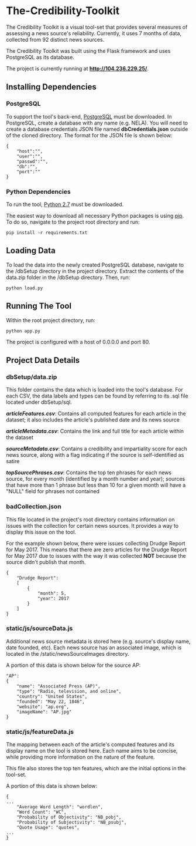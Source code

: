 # The-Credibility-Toolkit

The Credibility Toolkit is a visual tool-set that provides several measures of assessing a news source's reliability. Currently, it uses 7 months of data, collected from 92 distinct news sources. 

The Credibility Toolkit was built using the Flask framework and uses PostgreSQL as its database. 

The project is currently running at **http://104.236.229.25/**. 

## Installing Dependencies

### PostgreSQL

To support the tool's back-end, [PostgreSQL](https://www.postgresql.org/) must be downloaded. In PostgreSQL, create a database with any name (e.g. NELA). You will need to create a database credentials JSON file named **dbCredentials.json** outside of the cloned directory. The format for the JSON file is shown below:

    {
    	"host":"",
    	"user":"",
    	"passwd":"",
    	"db":"",
    	"port":""
    }

### Python Dependencies

To run the tool, [Python 2.7](https://www.python.org/downloads/) must be downloaded.  

The easiest way to download all necessary Python packages is using [pip](https://pypi.python.org/pypi/pip). To do so, navigate to the project root directory and run:

	pip install -r requirements.txt

## Loading Data

To load the data into the newly created PostgreSQL database, navigate to the /dbSetup directory in the project directory. Extract the contents of the data.zip folder in the /dbSetup directory. Then, run:

	python load.py

## Running The Tool

Within the root project directory, run:
	
	python app.py

The project is configured with a host of 0.0.0.0 and port 80.

## Project Data Details

### dbSetup/data.zip

This folder contains the data which is loaded into the tool's database. For each CSV, the data labels and types can be found by referring to its .sql file located under dbSetup/sql. 

**_articleFeatures.csv_**: Contains all computed features for each article in the dataset; it also includes the article's published date and its news source 

**_articleMetadata.csv_**: Contains the link and full title for each article within the dataset 

**_sourceMetadata.csv_**: Contains a credibility and impartiality score for each news source, along with a flag indicating if the source is self-identified as satire

**_topSourcePhrases.csv_**: Contains the top ten phrases for each news source, for every month (identified by a month number and year); sources that have more than 1 phrase but less than 10 for a given month will have a "NULL" field for phrases not contained

### badCollection.json

This file located in the project's root directory contains information on issues with the collection for certain news sources. It provides a way to display this issue on the tool. 

For the example shown below, there were issues collecting Drudge Report for May 2017. This means that there are zero articles for the Drudge Report for May 2017 due to issues with the way it was collected **NOT** because the source didn't publish that month.

	{
		"Drudge Report":
		[
			{
				"month": 5,
				"year": 2017
			}
		]
	} 


### static/js/sourceData.js

Additional news source metadata is stored here (e.g. source's display name, date founded, etc). Each news source has an associated image, which is located in the /static/newsSourceImages directory.

A portion of this data is shown below for the source AP:

	"AP":
	{
		"name": "Associated Press (AP)",
		"type": "Radio, television, and online",
		"country": "United States",
		"founded": "May 22, 1846",
		"website": "ap.org",
		"imageName": "AP.jpg"
	}

### static/js/featureData.js

The mapping between each of the article's computed features and its display name on the tool is stored here. Each name aims to be concise, while providing more information on the nature of the feature.

This file also stores the top ten features, which are the initial options in the tool-set.

A portion of this data is shown below:

	{
	...
	    "Average Word Length": "wordlen",
        "Word Count": "WC",
        "Probability of Objectivity": "NB_pobj",
        "Probability of Subjectivity": "NB_psubj",
        "Quote Usage": "quotes",
	...
	}


 


	 






 

